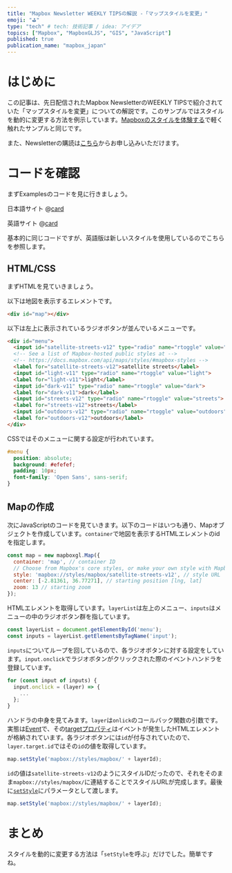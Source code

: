 ```yaml
---
title: "Mapbox Newsletter WEEKLY TIPSの解説 -「マップスタイルを変更」"
emoji: "⛳"
type: "tech" # tech: 技術記事 / idea: アイデア
topics: ["Mapbox", "MapboxGLJS", "GIS", "JavaScript"]
published: true
publication_name: "mapbox_japan"
---
```


# はじめに

この記事は、先日配信されたMapbox NewsletterのWEEKLY TIPSで紹介されていた「マップスタイルを変更」についての解説です。このサンプルではスタイルを動的に変更する方法を例示しています。[Mapboxのスタイルを体験する](https://zenn.dev/mapbox_japan/articles/28e581db08ca16#%E3%82%B9%E3%82%BF%E3%82%A4%E3%83%AB%E3%82%92%E5%8B%95%E7%9A%84%E3%81%AB%E5%A4%89%E6%9B%B4)で軽く触れたサンプルと同じです。

また、Newsletterの購読は[こちら](https://www.mapbox.jp/blog?#:~:text=%E3%83%8B%E3%83%A5%E3%83%BC%E3%82%B9%E3%83%AC%E3%82%BF%E3%83%BC%E3%82%92%E8%B3%BC%E8%AA%AD)からお申し込みいただけます。


# コードを確認

まずExamplesのコードを見に行きましょう。

日本語サイト
@[card](https://docs.mapbox.com/jp/mapbox-gl-js/example/setstyle/)

英語サイト
@[card](https://docs.mapbox.com/mapbox-gl-js/example/setstyle/)

基本的に同じコードですが、英語版は新しいスタイルを使用しているのでこちらを参照します。

## HTML/CSS

まずHTMLを見ていきましょう。

以下は地図を表示するエレメントです。

```HTML
<div id="map"></div>
```

以下は左上に表示されているラジオボタンが並んでいるメニューです。

```HTML
<div id="menu">
  <input id="satellite-streets-v12" type="radio" name="rtoggle" value="satellite" checked="checked">
  <!-- See a list of Mapbox-hosted public styles at -->
  <!-- https://docs.mapbox.com/api/maps/styles/#mapbox-styles -->
  <label for="satellite-streets-v12">satellite streets</label>
  <input id="light-v11" type="radio" name="rtoggle" value="light">
  <label for="light-v11">light</label>
  <input id="dark-v11" type="radio" name="rtoggle" value="dark">
  <label for="dark-v11">dark</label>
  <input id="streets-v12" type="radio" name="rtoggle" value="streets">
  <label for="streets-v12">streets</label>
  <input id="outdoors-v12" type="radio" name="rtoggle" value="outdoors">
  <label for="outdoors-v12">outdoors</label>
</div>
```

CSSではそのメニューに関する設定が行われています。

```css
#menu {
  position: absolute;
  background: #efefef;
  padding: 10px;
  font-family: 'Open Sans', sans-serif;
}
```

## Mapの作成

次にJavaScriptのコードを見ていきます。以下のコードはいつも通り、Mapオブジェクトを作成しています。`container`で地図を表示するHTMLエレメントのidを指定します。

```JavaScript
const map = new mapboxgl.Map({
  container: 'map', // container ID
  // Choose from Mapbox's core styles, or make your own style with Mapbox Studio
  style: 'mapbox://styles/mapbox/satellite-streets-v12', // style URL
  center: [-2.81361, 36.77271], // starting position [lng, lat]
  zoom: 13 // starting zoom
});
```

HTMLエレメントを取得しています。`layerList`は左上のメニュー、`inputs`はメニューの中のラジオボタン群を指しています。

```JavaScript
const layerList = document.getElementById('menu');
const inputs = layerList.getElementsByTagName('input');
```

`inputs`についてループを回しているので、各ラジオボタンに対する設定をしています。`input.onclick`でラジオボタンがクリックされた際のイベントハンドラを登録しています。

```JavaScript
for (const input of inputs) {
  input.onclick = (layer) => {
    ...
  };
}
```

ハンドラの中身を見てみます。`layer`は`onlick`のコールバック関数の引数です。実態は[Event](https://developer.mozilla.org/en-US/docs/Web/API/Element/click_event)で、その[targetプロパティ](https://developer.mozilla.org/en-US/docs/Web/API/Event/target)はイベントが発生したHTMLエレメントが格納されています。各ラジオボタンには`id`が付与されていたので、`layer.target.id`ではその`id`の値を取得しています。

```JavaScript
map.setStyle('mapbox://styles/mapbox/' + layerId);
```

`id`の値は`satellite-streets-v12`のようにスタイルIDだったので、それをそのまま`mapbox://styles/mapbox/`に連結することでスタイルURLが完成します。最後に[`setStyle`](https://docs.mapbox.com/mapbox-gl-js/api/map/#map#setstyle)にパラメータとして渡します。

```JavaScript
map.setStyle('mapbox://styles/mapbox/' + layerId);
```


# まとめ

スタイルを動的に変更する方法は「`setStyle`を呼ぶ」だけでした。簡単ですね。